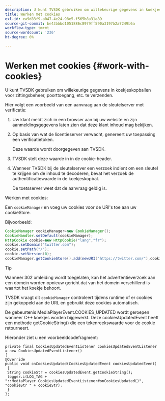 ```yaml
---
description: U kunt TVSDK gebruiken om willekeurige gegevens in koekjeskopballen voor zittingsbeheer, poorttoegang, etc. te verzenden.
title: Werken met cookies
exl-id: ea9d83f9-a047-4e24-98e5-f565b8a31a89
source-git-commit: be43bbbd1051886c8979ff590a3197b2a7249b6a
workflow-type: tm+mt
source-wordcount: '236'
ht-degree: 0%

---
```


# Werken met cookies {#work-with-cookies}

U kunt TVSDK gebruiken om willekeurige gegevens in koekjeskopballen voor zittingsbeheer, poorttoegang, etc. te verzenden.

Hier volgt een voorbeeld van een aanvraag aan de sleutelserver met verificatie:

1. Uw klant meldt zich in een browser aan bij uw website en zijn aanmeldingsgegevens laten zien dat deze klant inhoud mag bekijken.
1. Op basis van wat de licentieserver verwacht, genereert uw toepassing een verificatietoken.

   Deze waarde wordt doorgegeven aan TVSDK.
1. TVSDK stelt deze waarde in in de cookie-header.
1. Wanneer TVSDK bij de sleutelserver een verzoek indient om een sleutel te krijgen om de inhoud te decoderen, bevat het verzoek de authentificatiewaarde in de koekjeskopbal.

   De toetsserver weet dat de aanvraag geldig is.

Werken met cookies:

Een `cookieManager` en voeg uw cookies voor de URI&#39;s toe aan uw cookieStore.

Bijvoorbeeld:

```java
CookieManager cookieManager=new CookieManager(); 
CookieHandler.setDefault(cookieManager);  
HttpCookie cookie=new HttpCookie("lang","fr"); 
cookie.setDomain("twitter.com");  
cookie.setPath("/"); 
cookie.setVersion(0); 
cookieManager.getCookieStore().add(newURI("https://twitter.com/"),cookie);
```

>[!TIP]
>
>Wanneer 302 omleiding wordt toegelaten, kan het advertentieverzoek aan een domein worden opnieuw gericht dat van het domein verschillend is waartot het koekje behoort.

TVSDK vraagt dit `cookieManager` controleert tijdens runtime of er cookies zijn gekoppeld aan de URL en gebruikt deze cookies automatisch.

De gebeurtenis MediaPlayerEvent.COOKIES_UPDATED wordt geroepen wanneer C++ koekjes worden bijgewerkt. Deze cookiesUpdatedEvent heeft een methode getCookieString() die een tekenreekswaarde voor de cookie retourneert.

Hieronder ziet u een voorbeeldcodefragment:

```
private final CookiesUpdatedEventListener cookiesUpdatedEventListener = new CookiesUpdatedEventListener()  
{ 
@Override 
public void onCookiesUpdated(CookiesUpdatedEvent cookiesUpdatedEvent) 
 { 
 String cookieStr = cookiesUpdatedEvent.getCookieString();  
 logger.i(LOG_TAG + "::MediaPlayer.CookiesUpdatedEventListener#onCookiesUpdated()", "cookieStr " + cookieStr);  
 }  
};
```
